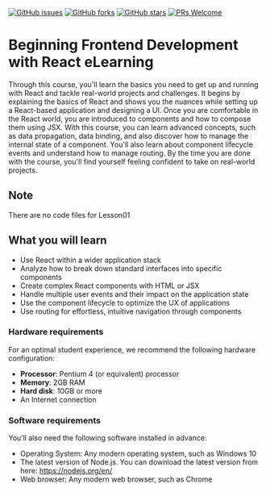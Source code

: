 [![GitHub issues](https://img.shields.io/github/issues/TrainingByPackt/Beginning-Frontend-Development-with-React-eLearning.svg)](https://github.com/TrainingByPackt/Beginning-Frontend-Development-with-React-eLearning/issues)
[![GitHub forks](https://img.shields.io/github/forks/TrainingByPackt/Beginning-Frontend-Development-with-React-eLearning.svg)](https://github.com/TrainingByPackt/Beginning-Frontend-Development-with-React-eLearning/network)
[![GitHub stars](https://img.shields.io/github/stars/TrainingByPackt/Beginning-Frontend-Development-with-React-eLearning.svg)](https://github.com/TrainingByPackt/Beginning-Frontend-Development-with-React-eLearning/stargazers)
[![PRs Welcome](https://img.shields.io/badge/PRs-welcome-brightgreen.svg)](https://github.com/TrainingByPackt/Beginning-Frontend-Development-with-React-eLearning/pulls)



# Beginning Frontend Development with React eLearning
Through this course, you'll learn the basics you need to get up and running with React and tackle real-world projects and challenges. It begins by explaining the basics of React and shows you the nuances while setting up a React-based application and designing a UI. Once you are comfortable in the React world, you are introduced to components and how to compose them using JSX. With this course, you can learn advanced concepts, such as data propagation, data binding, and also discover how to manage the internal state of a component. You'll also learn about component lifecycle events and understand how to manage routing. By the time you are done with the course, you'll find yourself feeling confident to take on real-world projects.

## Note
There are no code files for Lesson01

## What you will learn
* Use React within a wider application stack
* Analyze how to break down standard interfaces into specific components
* Create complex React components with HTML or JSX
* Handle multiple user events and their impact on the application state
* Use the component lifecycle to optimize the UX of applications
* Use routing for effortless, intuitive navigation through components



### Hardware requirements
For an optimal student experience, we recommend the following hardware configuration:
* **Processor**: Pentium 4 (or equivalent) processor
* **Memory**: 2GB RAM
* **Hard disk**: 10GB or more
* An Internet connection


### Software requirements
You’ll also need the following software installed in advance:
* Operating System: Any modern operating system, such as Windows 10
* The latest version of Node.js. You can download the latest version from here: https://nodejs.org/en/
* Web browser: Any modern web browser, such as Chrome




